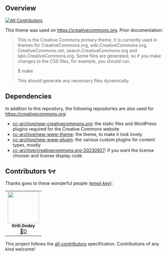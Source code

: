 ## Overview

<!-- ALL-CONTRIBUTORS-BADGE:START - Do not remove or modify this section --> 
[![All Contributors](https://img.shields.io/badge/all_contributors-1-orange.svg?style=flat-square)](#contributors-)
<!-- ALL-CONTRIBUTORS-BADGE:END --> 

This theme was used on <https://creativecommons.org>. Prior documentation:
> This is the Creative Commons primary theme. It is currently used in themes for 
> CreativeCommons.org, wiki.CreativeCommons.org, CreativeCommons.net,
> search.CreativeCommons.org and labs.CreativeCommons.org. Some files are 
> generated, so if you make changes to the CSS files, for example, you should
> run:
>
> $ make
>
> This should generate any necessary files dynamically.


## Dependencies

In addition to this repository, the following repositories are also used for 
<https://creativecommons.org>:
- [cc-archive/new-creativecommons.org][static]: the static files and WordPress
  plugins required for the Creative Commons website
- [cc-archive/new-www-theme][theme]: the theme, to make it look lovely
- [cc-archive/new-www-plugin][plugin]: the various custom plugins for content
  types, mostly
- [cc-archive/creativecommons.org-20230927][licenses]: if you want the license
  chooser and license display code

[static]: https://github.com/cc-archive/new-creativecommons.org
[theme]: https://github.com/cc-archive/new-www-theme
[plugin]: https://github.com/cc-archive/new-www-plugin
[licenses]: https://github.com/cc-archive/creativecommons.org-20230927/


## Contributors ✨r

Thanks goes to these wonderful people ([emoji key](https://allcontributors.org/docs/en/emoji-key)):

<!-- ALL-CONTRIBUTORS-LIST:START - Do not remove or modify this section --> 
<!-- prettier-ignore-start --> 
<!-- markdownlint-disable --> 
<table>
  <tr>
    <td align="center"><a href="http://kritigodey.com"><img src="https://avatars.githubusercontent.com/u/287034?v=4?s=100" width="100px;" alt=""/><br /><sub><b>Kriti Godey</b></sub></a><br /><a href="https://github.com/creativecommons/cc-wp-theme/commits?author=kgodey" title="Documentation">📖D</a></td>
  </tr>
</table>

<!-- markdownlint-restore --> 
<!-- prettier-ignore-end --> 

<!-- ALL-CONTRIBUTORS-LIST:END --> 

This project follows the 
[all-contributors](https://github.com/all-contributors/all-contributors)
specification. Contributions of any kind welcome!
